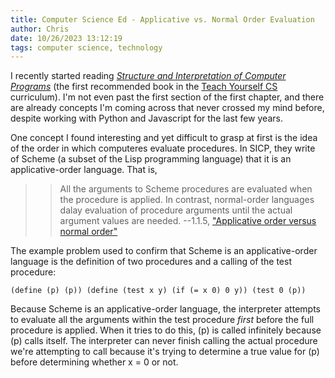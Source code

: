 ```yaml
---
title: Computer Science Ed - Applicative vs. Normal Order Evaluation
author: Chris
date: 10/26/2023 13:12:19 
tags: computer science, technology
---
```


I recently started reading [*Structure and Interpretation of Computer Programs*](https://sarabander.github.io/sicp/html/index.xhtml#SEC_Contents) (the first recommended book in the [Teach Yourself CS](www.teachyourselfcs.com) curriculum). I'm not even past the first section of the first chapter, and there are already concepts I'm coming across that never crossed my mind before, despite working with Python and Javascript for the last few years.

One concept I found interesting and yet difficult to grasp at first is the idea of the order in which computeres evaluate procedures. In SICP, they write of Scheme (a subset of the Lisp programming language) that it is an applicative-order language. That is,

>> All the arguments to Scheme procedures are evaluated when the procedure is applied. In contrast, normal-order languages dalay evaluation of procedure arguments until the actual argument values are needed.
--1.1.5, ["Applicative order versus normal order"](https://sarabander.github.io/sicp/html/1_002e1.xhtml#g_t1_002e1_002e5:~:text=Applicative%20order%20versus%20normal%20order)

The example problem used to confirm that Scheme is an applicative-order language is the definition of two procedures and a calling of the test procedure:

`
    (define (p) (p))
    (define (test x y)
        (if (= x 0)
        0
        y))
    (test 0 (p))
`

Because Scheme is an applicative-order language, the interpreter attempts to evaluate all the arguments within the test procedure *first* before the full procedure is applied. When it tries to do this, (p) is called infinitely because (p) calls itself. The interpreter can never finish calling the actual procedure we're attempting to call because it's trying to determine a true value for (p) before determining whether x = 0 or not.